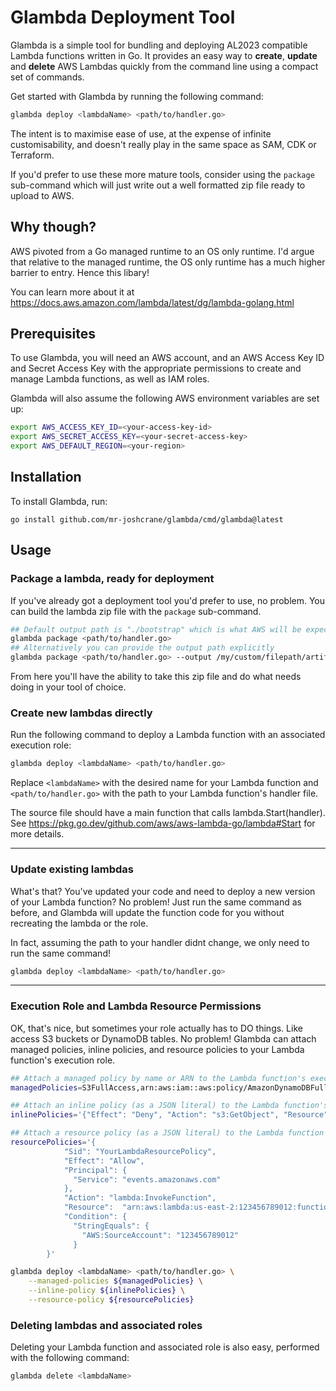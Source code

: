 # Glambda Deployment Tool

Glambda is a simple tool for bundling and deploying AL2023 compatible Lambda functions written in Go. It provides an easy way to **create**, **update** and **delete** AWS Lambdas quickly from the command line using a compact set of commands. 

Get started with Glambda by running the following command:

```bash
glambda deploy <lambdaName> <path/to/handler.go> 
```


The intent is to maximise ease of use, at the expense of infinite customisability, and doesn't really play in the same space as SAM, CDK or Terraform.

If you'd prefer to use these more mature tools, consider using the `package` sub-command which will just write out a well formatted zip file ready to upload to AWS.

## Why though?

AWS pivoted from a Go managed runtime to an OS only runtime. I'd argue that relative to the managed runtime, the OS only runtime has a much higher barrier to entry. Hence this libary!

You can learn more about it at https://docs.aws.amazon.com/lambda/latest/dg/lambda-golang.html

## Prerequisites

To use Glambda, you will need an AWS account, and an AWS Access Key ID and
Secret Access Key with the appropriate permissions to create and manage Lambda
functions, as well as IAM roles.

Glambda will also assume the following AWS environment variables are set up:

```bash
export AWS_ACCESS_KEY_ID=<your-access-key-id>
export AWS_SECRET_ACCESS_KEY=<your-secret-access-key>
export AWS_DEFAULT_REGION=<your-region>
```

## Installation

To install Glambda, run:
```
go install github.com/mr-joshcrane/glambda/cmd/glambda@latest
```

## Usage

### Package a lambda, ready for deployment
If you've already got a deployment tool you'd prefer to use, no problem. You can build the lambda zip file with the `package` sub-command. 

```bash
## Default output path is "./bootstrap" which is what AWS will be expecting
glambda package <path/to/handler.go>
## Alternatively you can provide the output path explicitly
glambda package <path/to/handler.go> --output /my/custom/filepath/artifact.zip
```

From here you'll have the ability to take this zip file and do what needs doing in your tool of choice.

### Create new lambdas directly
Run the following command to deploy a Lambda function with an associated
   execution role:

```bash
glambda deploy <lambdaName> <path/to/handler.go> 
```

Replace `<lambdaName>` with the desired name for your Lambda function and `<path/to/handler.go>` with the path to your Lambda function's handler file.

The source file should have a main function that calls lambda.Start(handler). 
See https://pkg.go.dev/github.com/aws/aws-lambda-go/lambda#Start for more details.

---
### Update existing lambdas

What's that? You've updated your code and need to deploy a new version of your Lambda function? No problem! Just run the same command as before, and Glambda will update the function code for you without recreating the lambda or the role.

In fact, assuming the path to your handler didnt change, we only need to run the same command!

```bash
glambda deploy <lambdaName> <path/to/handler.go>
```

---
### Execution Role and Lambda Resource Permissions

OK, that's nice, but sometimes your role actually has to DO things. Like access S3 buckets or DynamoDB tables. No problem! Glambda can attach managed policies, inline policies, and resource policies to your Lambda function's execution role. 

```bash
## Attach a managed policy by name or ARN to the Lambda function's execution roles
managedPolicies=S3FullAccess,arn:aws:iam::aws:policy/AmazonDynamoDBFullAccess

## Attach an inline policy (as a JSON literal) to the Lambda function's execution roles
inlinePolicies='{"Effect": "Deny", "Action": "s3:GetObject", "Resource": "*"}'

## Attach a resource policy (as a JSON literal) to the Lambda function
resourcePolicies='{
            "Sid": "YourLambdaResourcePolicy",
            "Effect": "Allow",
            "Principal": {
              "Service": "events.amazonaws.com"
            },
            "Action": "lambda:InvokeFunction",
            "Resource":  "arn:aws:lambda:us-east-2:123456789012:function:my-function",
            "Condition": {
              "StringEquals": {
                "AWS:SourceAccount": "123456789012"
              }
        }'

glambda deploy <lambdaName> <path/to/handler.go> \
    --managed-policies ${managedPolicies} \
    --inline-policy ${inlinePolicies} \
    --resource-policy ${resourcePolicies}
``` 
### Deleting lambdas and associated roles

Deleting your Lambda function and associated role is also easy, performed with
the following command:

```bash
glambda delete <lambdaName>
```


